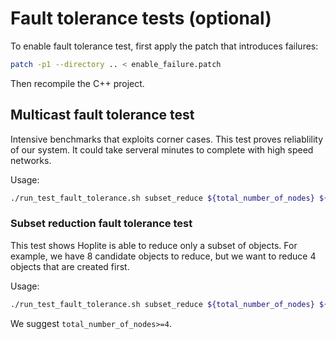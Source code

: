 # Fault tolerance tests (optional)

To enable fault tolerance test, first apply the patch that introduces failures:

```bash
patch -p1 --directory .. < enable_failure.patch
```

Then recompile the C++ project.

## Multicast fault tolerance test

Intensive benchmarks that exploits corner cases. This test proves reliablility of our system. It could take serveral minutes to complete with high speed networks.

Usage:


```bash
./run_test_fault_tolerance.sh subset_reduce ${total_number_of_nodes} ${input_size_in_bytes}
```

### Subset reduction fault tolerance test

This test shows Hoplite is able to reduce only a subset of objects. For example, we have 8 candidate objects to reduce, but we want to reduce 4 objects that are created first.

Usage:

```bash
./run_test_fault_tolerance.sh subset_reduce ${total_number_of_nodes} ${input_size_in_bytes}
```

We suggest `total_number_of_nodes>=4`.
